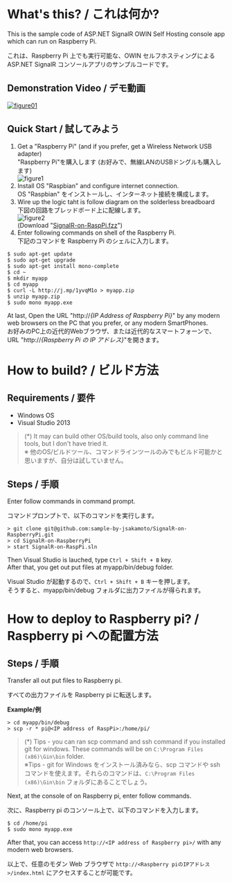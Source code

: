 What's this? / これは何か?
======================

This is  the sample code of ASP.NET SignalR OWIN Self Hosting console app which can run on Raspberry Pi.

これは、Raspberry Pi 上でも実行可能な、OWIN セルフホスティングによる ASP.NET SignalR コンソールアプリのサンプルコードです。

Demonstration Video / デモ動画
---------------------------------
[![figure01](http://sample-by-jsakamoto.github.io/SignalR-on-RaspberryPi/images/video-thumbnail.png) ](http://youtu.be/NHVvPBlqMmE)

Quick Start / 試してみよう
---------------------
1. Get a "Raspberry Pi" (and if you prefer, get a Wireless Network USB adapter)  
"Raspberry Pi"を購入します (お好みで、無線LANのUSBドングルも購入します)  
![figure1](http://sample-by-jsakamoto.github.io/SignalR-on-RaspberryPi/images/figure1.png) 
2. Install OS "Raspbian" and configure internet connection.  
OS "Raspbian" をインストールし、インターネット接続を構成します。
3. Wire up the logic taht is follow diagram on the solderless breadboard  
下図の回路をブレッドボード上に配線します。  
![figure2](http://sample-by-jsakamoto.github.io/SignalR-on-RaspberryPi/images/figure2.png)  
(Download "[SignalR-on-RaspPi.fzz](http://fritzing.org/media/fritzing-repo/projects/s/signalr-on-rasppi-sample-board/fritzing/SignalR-on-RaspPi.fzz)")
4. Enter following commands on shell of the Raspberry Pi.  
下記のコマンドを Raspberry Pi のシェルに入力します。  
```
$ sudo apt-get update  
$ sudo apt-get upgrade  
$ sudo apt-get install mono-complete
$ cd ~
$ mkdir myapp
$ cd myapp
$ curl -L http://j.mp/1yvqM1o > myapp.zip
$ unzip myapp.zip
$ sudo mono myapp.exe
```

At last,  Open the URL "http://*{IP Address of Raspberry Pi}*" by any modern web browsers on the PC that you prefer, or any modern SmartPhones.    
お好みのPC上の近代的Webブラウザ、または近代的なスマートフォーンで、URL  "http://*{Raspberry Pi の IP アドレス}*"を開きます。

How to build? / ビルド方法
===========================

Requirements / 要件
---------------------
- Windows OS
- Visual Studio 2013

> (*) It may can build other OS/build tools, also only command line tools, but I don't have tried it.  
> ※ 他のOS/ビルドツール、コマンドラインツールのみでもビルド可能かと思いますが、自分は試していません。

Steps / 手順
----------------

Enter follow commands in command prompt.

コマンドプロンプトで、以下のコマンドを実行します。

```
> git clone git@github.com:sample-by-jsakamoto/SignalR-on-RaspberryPi.git
> cd SignalR-on-RaspberryPi
> start SignalR-on-RaspPi.sln
```

Then Visual Studio is lauched, type ```Ctrl + Shift + B``` key.  
After that, you get out put files at myapp/bin/debug folder.

Visual Studio が起動するので、```Ctrl + Shift + B``` キーを押します。  
そうすると、myapp/bin/debug フォルダに出力ファイルが得られます。

How to deploy to Raspberry pi? / Raspberry pi への配置方法
===========================

Steps / 手順
----------------
Transfer all out put files to Raspberry pi.

すべての出力ファイルを Raspberry pi に転送します。

**Example/例**
```
> cd myapp/bin/debug
> scp -r * pi@<IP address of RaspPi>:/home/pi/
```

> (*) Tips - you can ran scp command and ssh command if you installed git for windows. These commands will be on ```C:\Program Files (x86)\Gin\bin``` folder.  
> ※Tips - git for Windows をインストール済みなら、scp コマンドや ssh コマンドを使えます。それらのコマンドは、```C:\Program Files (x86)\Gin\bin``` フォルダにあることでしょう。

Next, at the console of on Raspberry pi, enter follow commands.

次に、Raspberry pi のコンソール上で、以下のコマンドを入力します。

```
$ cd /home/pi
$ sudo mono myapp.exe
```

After that, you can access ```http://<IP address of Raspberry pi>/``` with any modern web browsers.

以上で、任意のモダン Web ブラウザで ```http://<Raspberry piのIPアドレス>/index.html``` にアクセスすることが可能です。
